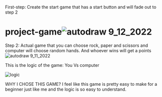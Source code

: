 







First-step: Create the start game that has a start button and will fade out to step 2
# project-game![autodraw 9_12_2022](https://user-images.githubusercontent.com/101546162/190936611-26daa3de-98d1-48a7-91e8-b2f4f4a7d8b2.png)







Step 2: Actual game that you can choose rock, paper and scissors and computer will choose random hands. And whoever wins will get a points
![autodraw 9_11_2022](https://user-images.githubusercontent.com/101546162/190936621-0cd7920f-968a-4d7e-b381-6e557f5c487a.png)








This is the logic of the game: 
You Vs computer 

![logic](https://user-images.githubusercontent.com/101546162/190936628-dfb36837-1556-4c8e-a7d9-69aa5f4bbb24.png)


WHY I CHOSE THIS GAME? 
I feel like this game is pretty easy to make for a beginner just like me and the logic is so easy to understand.
